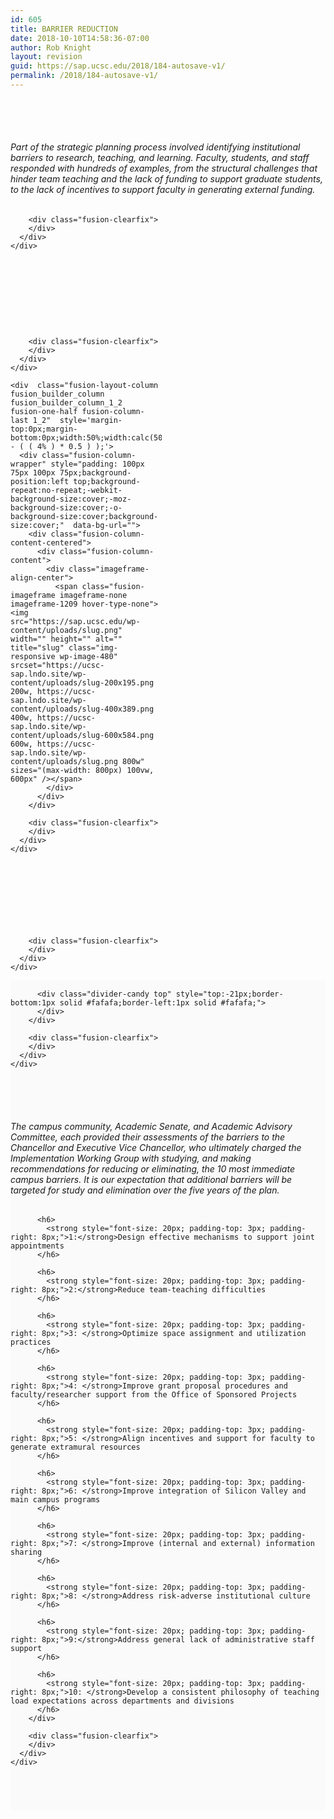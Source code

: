 ```yaml
---
id: 605
title: BARRIER REDUCTION
date: 2018-10-10T14:58:36-07:00
author: Rob Knight
layout: revision
guid: https://sap.ucsc.edu/2018/184-autosave-v1/
permalink: /2018/184-autosave-v1/
---
```

<div class="fusion-fullwidth fullwidth-box nonhundred-percent-fullwidth non-hundred-percent-height-scrolling"  style='background-color: rgba(255,255,255,0);background-position: center center;background-repeat: no-repeat;padding-top:50px;padding-right:0px;padding-bottom:50px;padding-left:0px;'>
  <div class="fusion-builder-row fusion-row ">
    <div  class="fusion-layout-column fusion_builder_column fusion_builder_column_1_1  fusion-one-full fusion-column-first fusion-column-last 1_1"  style='margin-top:0px;margin-bottom:20px;'>
      <div class="fusion-column-wrapper" style="padding: 0px 0px 0px 0px;background-position:left top;background-repeat:no-repeat;-webkit-background-size:cover;-moz-background-size:cover;-o-background-size:cover;background-size:cover;"  data-bg-url="">
        <div class="fusion-text">
          <h6>
            Part of the strategic planning process involved identifying institutional barriers to research, teaching, and learning. Faculty, students, and staff responded with hundreds of examples, from the structural challenges that hinder team teaching and the lack of funding to support graduate students, to the lack of incentives to support faculty in generating external funding.
          </h6>
        </div>
        
        <div class="fusion-clearfix">
        </div>
      </div>
    </div>
  </div>
</div>

<div class="fusion-fullwidth fullwidth-box fusion-parallax-fixed hundred-percent-fullwidth non-hundred-percent-height-scrolling fusion-no-small-visibility fusion-no-medium-visibility"  style='background-color: rgba(255,255,255,0);background-image: url("https://sap.ucsc.edu/wp-content/uploads/ucsc_sap_16X9-06.jpg");background-position: center center;background-repeat: no-repeat;padding-top:30px;padding-bottom:30px;-webkit-background-size:cover;-moz-background-size:cover;-o-background-size:cover;background-size:cover;background-attachment:fixed;'>
  <div class="fusion-builder-row fusion-row ">
    <div  class="fusion-layout-column fusion_builder_column fusion_builder_column_1_2  fusion-one-half fusion-column-first 1_2"  style='margin-top:0px;margin-bottom:0px;width:50%;width:calc(50% - ( ( 4% ) * 0.5 ) );margin-right: 4%;'>
      <div class="fusion-column-wrapper" style="padding: 75px 0px 75px 0px;background-position:left top;background-repeat:no-repeat;-webkit-background-size:cover;-moz-background-size:cover;-o-background-size:cover;background-size:cover;"  data-bg-url="">
        <div class="fusion-column-content-centered">
          <div class="fusion-column-content">
          </div>
        </div>
        
        <div class="fusion-clearfix">
        </div>
      </div>
    </div>
    
    <div  class="fusion-layout-column fusion_builder_column fusion_builder_column_1_2  fusion-one-half fusion-column-last 1_2"  style='margin-top:0px;margin-bottom:0px;width:50%;width:calc(50% - ( ( 4% ) * 0.5 ) );'>
      <div class="fusion-column-wrapper" style="padding: 100px 75px 100px 75px;background-position:left top;background-repeat:no-repeat;-webkit-background-size:cover;-moz-background-size:cover;-o-background-size:cover;background-size:cover;"  data-bg-url="">
        <div class="fusion-column-content-centered">
          <div class="fusion-column-content">
            <div class="imageframe-align-center">
              <span class="fusion-imageframe imageframe-none imageframe-1209 hover-type-none"><img src="https://sap.ucsc.edu/wp-content/uploads/slug.png" width="" height="" alt="" title="slug" class="img-responsive wp-image-480" srcset="https://ucsc-sap.lndo.site/wp-content/uploads/slug-200x195.png 200w, https://ucsc-sap.lndo.site/wp-content/uploads/slug-400x389.png 400w, https://ucsc-sap.lndo.site/wp-content/uploads/slug-600x584.png 600w, https://ucsc-sap.lndo.site/wp-content/uploads/slug.png 800w" sizes="(max-width: 800px) 100vw, 600px" /></span>
            </div>
          </div>
        </div>
        
        <div class="fusion-clearfix">
        </div>
      </div>
    </div>
  </div>
</div>

<div class="fusion-fullwidth fullwidth-box hundred-percent-fullwidth non-hundred-percent-height-scrolling fusion-no-large-visibility"  style='background-color: rgba(255,255,255,0);background-position: center center;background-repeat: no-repeat;padding-top:30px;padding-bottom:30px;'>
  <div class="fusion-builder-row fusion-row ">
    <div  class="fusion-layout-column fusion_builder_column fusion_builder_column_1_1  fusion-one-full fusion-column-first fusion-column-last 1_1"  style='margin-top:0px;margin-bottom:0px;'>
      <div class="fusion-column-wrapper" style="padding: 0px 0px 0px 0px;background-position:left top;background-repeat:no-repeat;-webkit-background-size:cover;-moz-background-size:cover;-o-background-size:cover;background-size:cover;"  data-bg-url="">
        <div class="fusion-column-content-centered">
          <div class="fusion-column-content">
            <span class="fusion-imageframe imageframe-none imageframe-1210 hover-type-none"><img src="https://sap.ucsc.edu/wp-content/uploads/ucsc_sap_thought_box-01.jpg" width="" height="" alt="" title="ucsc_sap_thought_box-01" class="img-responsive wp-image-587" srcset="https://ucsc-sap.lndo.site/wp-content/uploads/ucsc_sap_thought_box-01-200x113.jpg 200w, https://ucsc-sap.lndo.site/wp-content/uploads/ucsc_sap_thought_box-01-400x225.jpg 400w, https://ucsc-sap.lndo.site/wp-content/uploads/ucsc_sap_thought_box-01-600x338.jpg 600w, https://ucsc-sap.lndo.site/wp-content/uploads/ucsc_sap_thought_box-01-800x450.jpg 800w, https://ucsc-sap.lndo.site/wp-content/uploads/ucsc_sap_thought_box-01-1200x675.jpg 1200w, https://ucsc-sap.lndo.site/wp-content/uploads/ucsc_sap_thought_box-01.jpg 1600w" sizes="(max-width: 800px) 100vw, 1200px" /></span>
          </div>
        </div>
        
        <div class="fusion-clearfix">
        </div>
      </div>
    </div>
  </div>
</div>

<div class="fusion-fullwidth fullwidth-box hundred-percent-fullwidth non-hundred-percent-height-scrolling"  style='background-color: #fafafa;background-position: center center;background-repeat: no-repeat;padding-top:0px;padding-right:0px;padding-bottom:0px;padding-left:0px;'>
  <div class="fusion-builder-row fusion-row ">
    <div  class="fusion-layout-column fusion_builder_column fusion_builder_column_1_1  fusion-one-full fusion-column-first fusion-column-last 1_1"  style='margin-top:0px;margin-bottom:20px;'>
      <div class="fusion-column-wrapper" style="padding: 0px 0px 0px 0px;background-position:left top;background-repeat:no-repeat;-webkit-background-size:cover;-moz-background-size:cover;-o-background-size:cover;background-size:cover;"  data-bg-url="">
        <div class="fusion-section-separator section-separator" style="border-top:1px solid #fafafa;margin-left:-0px;margin-right:-0px;">
          <div class="divider-candy-arrow top" style="bottom:0px;border-bottom-color: #fafafa;">
          </div>
          
          <div class="divider-candy top" style="top:-21px;border-bottom:1px solid #fafafa;border-left:1px solid #fafafa;">
          </div>
        </div>
        
        <div class="fusion-clearfix">
        </div>
      </div>
    </div>
  </div>
</div>

<div class="fusion-fullwidth fullwidth-box nonhundred-percent-fullwidth non-hundred-percent-height-scrolling"  style='background-color: #fafafa;background-position: center center;background-repeat: no-repeat;padding-top:50px;padding-right:0px;padding-bottom:50px;padding-left:0px;'>
  <div class="fusion-builder-row fusion-row ">
    <div  class="fusion-layout-column fusion_builder_column fusion_builder_column_1_1  fusion-one-full fusion-column-first fusion-column-last 1_1"  style='margin-top:0px;margin-bottom:20px;'>
      <div class="fusion-column-wrapper" style="padding: 0px 0px 0px 0px;background-position:left top;background-repeat:no-repeat;-webkit-background-size:cover;-moz-background-size:cover;-o-background-size:cover;background-size:cover;"  data-bg-url="">
        <div class="fusion-text">
          <h6>
            The campus community, Academic Senate, and Academic Advisory Committee, each provided their assessments of the barriers to the Chancellor and Executive Vice Chancellor, who ultimately charged the Implementation Working Group with studying, and making recommendations for reducing or eliminating, the 10 most immediate campus barriers. It is our expectation that additional barriers will be targeted for study and elimination over the five years of the plan.
          </h6>
          
          <h6>
            <strong style="font-size: 20px; padding-top: 3px; padding-right: 8px;">1:</strong>Design effective mechanisms to support joint appointments
          </h6>
          
          <h6>
            <strong style="font-size: 20px; padding-top: 3px; padding-right: 8px;">2:</strong>Reduce team-teaching difficulties
          </h6>
          
          <h6>
            <strong style="font-size: 20px; padding-top: 3px; padding-right: 8px;">3: </strong>Optimize space assignment and utilization practices
          </h6>
          
          <h6>
            <strong style="font-size: 20px; padding-top: 3px; padding-right: 8px;">4: </strong>Improve grant proposal procedures and faculty/researcher support from the Office of Sponsored Projects
          </h6>
          
          <h6>
            <strong style="font-size: 20px; padding-top: 3px; padding-right: 8px;">5: </strong>Align incentives and support for faculty to generate extramural resources
          </h6>
          
          <h6>
            <strong style="font-size: 20px; padding-top: 3px; padding-right: 8px;">6: </strong>Improve integration of Silicon Valley and main campus programs
          </h6>
          
          <h6>
            <strong style="font-size: 20px; padding-top: 3px; padding-right: 8px;">7: </strong>Improve (internal and external) information sharing
          </h6>
          
          <h6>
            <strong style="font-size: 20px; padding-top: 3px; padding-right: 8px;">8: </strong>Address risk-adverse institutional culture
          </h6>
          
          <h6>
            <strong style="font-size: 20px; padding-top: 3px; padding-right: 8px;">9:</strong>Address general lack of administrative staff support
          </h6>
          
          <h6>
            <strong style="font-size: 20px; padding-top: 3px; padding-right: 8px;">10: </strong>Develop a consistent philosophy of teaching load expectations across departments and divisions
          </h6>
        </div>
        
        <div class="fusion-clearfix">
        </div>
      </div>
    </div>
  </div>
</div>